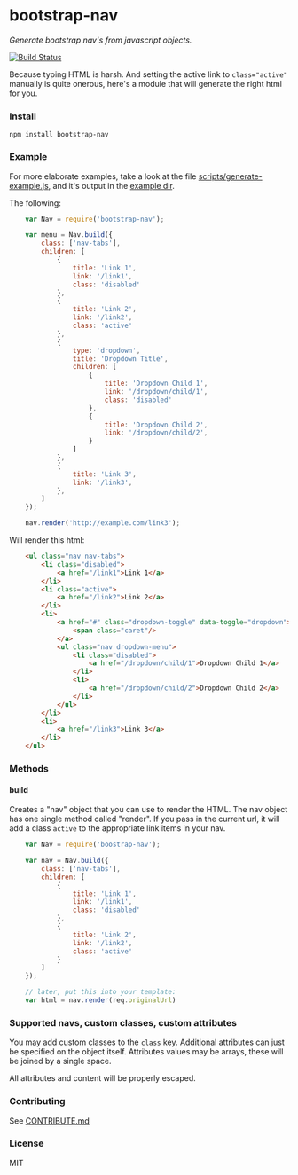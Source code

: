 # bootstrap-nav
_Generate bootstrap nav's from javascript objects._

[![Build Status](https://drone.io/github.com/mvhenten/bootstrap-nav/status.png)](https://drone.io/github.com/mvhenten/bootstrap-nav/latest)

Because typing HTML is harsh. And setting the active link to `class="active"` manually is quite
onerous, here's a module that will generate the right html for you.

### Install

    npm install bootstrap-nav

### Example

For more elaborate examples, take a look at the file [scripts/generate-example.js](scripts/generate-example.js),
and it's output in the [example dir](example/index.html).

The following:

```javascript
    var Nav = require('bootstrap-nav');

    var menu = Nav.build({
        class: ['nav-tabs'],
        children: [
            {
                title: 'Link 1',
                link: '/link1',
                class: 'disabled'
            },
            {
                title: 'Link 2',
                link: '/link2',
                class: 'active'
            },
            {
                type: 'dropdown',
                title: 'Dropdown Title',
                children: [
                    {
                        title: 'Dropdown Child 1',
                        link: '/dropdown/child/1',
                        class: 'disabled'
                    },
                    {
                        title: 'Dropdown Child 2',
                        link: '/dropdown/child/2',
                    }
                ]
            },
            {
                title: 'Link 3',
                link: '/link3',
            },
        ]
    });

    nav.render('http://example.com/link3');
```

Will render this html:

```html
    <ul class="nav nav-tabs">
        <li class="disabled">
            <a href="/link1">Link 1</a>
        </li>
        <li class="active">
            <a href="/link2">Link 2</a>
        </li>
        <li>
            <a href="#" class="dropdown-toggle" data-toggle="dropdown">Dropdown Title
                <span class="caret"/>
            </a>
            <ul class="nav dropdown-menu">
                <li class="disabled">
                    <a href="/dropdown/child/1">Dropdown Child 1</a>
                </li>
                <li>
                    <a href="/dropdown/child/2">Dropdown Child 2</a>
                </li>
            </ul>
        </li>
        <li>
            <a href="/link3">Link 3</a>
        </li>
    </ul>
```

### Methods

#### build

Creates a "nav" object that you can use to render the HTML.
The nav object has one single method called "render". If you pass in the current url, it
will add a class `active` to the appropriate link items in your nav.

```javascript
    var Nav = require('boostrap-nav');

    var nav = Nav.build({
        class: ['nav-tabs'],
        children: [
            {
                title: 'Link 1',
                link: '/link1',
                class: 'disabled'
            },
            {
                title: 'Link 2',
                link: '/link2',
                class: 'active'
            }
        ]
    });

    // later, put this into your template:
    var html = nav.render(req.originalUrl)
```

### Supported navs, custom classes, custom attributes

You may add custom classes to the `class` key. Additional attributes can just be specified
on the object itself. Attributes values may be arrays, these will be joined by a single space.

All attributes and content will be properly escaped.

### Contributing

See [CONTRIBUTE.md](CONTRIBUTE.md)

### License

MIT
